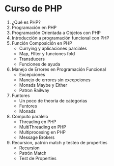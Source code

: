 # Curso de PHP


1. ¿Qué es PHP?
2. Programación en PHP
3. Programación Orientada a Objetos con PHP
4. Introducción a programación funcional con PHP
5. Función Composición en PHP
    - Currying y aplicaciones parciales
    - Map, FIlter y funciones fold
    - Transducers
    - Funciones de ayuda
6. Manejo de Errores en Programación Funcional
    - Excepciones
    - Manejo de errores sin excepciones
    - Monads Maybe y Either
    - Patron Railway
7. Funtores
    - Un poco de theoria de categorias
    - Funtores
    - Monads
8. Computo paralelo
    - Threading en PHP
    - MultiThreading en PHP
    - Multiprocesing en PHP
    - Message Brokers
9. Recursion, patrón match y testeo de properties
    - Recursion
    - Patrón Match
    - Test de Properties

